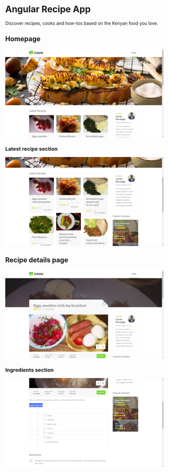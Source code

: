 # Angular Recipe App
Discover recipes, cooks and how-tos based on the Kenyan food you love.

## Homepage
![This image displays the homepage for Recipe app](src/assets/img/demos/recipe-app-homepage.png)

### Latest recipe section
![This image displays the Latest recipe section of homepage for Recipe app](src/assets/img/demos/latest-recipe-section.png)

## Recipe details page
![This image displays the Recipe details page for Recipe app](src/assets/img/demos/recipe-details.png)

### Ingredients section
![This image displays the Ingredients section of Recipe details page for Recipe app](src/assets/img/demos/ingredients.png)
